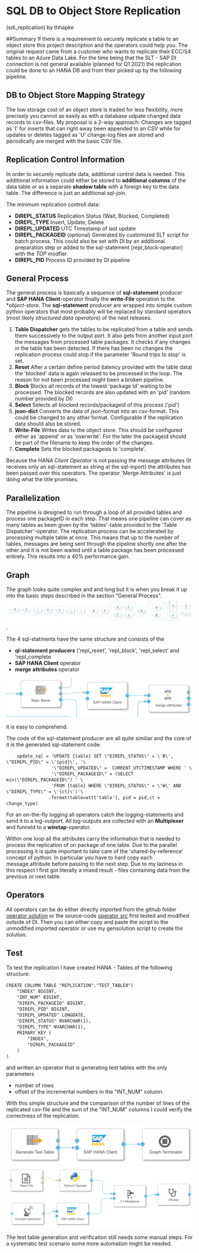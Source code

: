 # SQL DB to Object Store Replication
(sdi_replication) by thhapke

##Summary 
If there is a requirement to securely replicate a table to an object store this project description and the operators could help you. The original request came from a customer who wants to replicate their ECC/S4 tables to an Azure Data Lake. For the time being that the SLT - SAP DI connection is not general available (planned for Q1 2021) the replication could be done to an HANA DB and from their picked up by the following pipeline. 

## DB to Object Store Mapping Strategy
The low storage cost of an object store is traded for less flexibility, more precisely you cannot as easily as with a database udpate changed data records to csv-files. My proposal is a 2-way approach: Changes are tagged as 'I' for inserts that can right away been appended to an CSV while for updates or deletes tagged as 'U' change-log files are stored and periodically are merged with the basic CSV file. 

## Replication Control Information
In order to securely replicate data, additional control data is needed. This additional information could either be stored to **additional columns** of the data table or as a separate **shadow table** with a foreign key to the data table. The difference is just an additional sql-join. 

The minimum replication controll data:

* **DIREPL_STATUS** Replication Status (Wait, Blocked, Completed)
* **DIREPL_TYPE** Insert, Update, Delete
* **DIREPL_UPDATED** UTC Timestamp of last update
* **DIREPL_PACKAGEID** (optional) Generated by customized SLT script for batch process. This could also be set with DI by an additional preparation step or added to the sql-statement (repl_block-operator) with the *TOP* modfier. 
* **DIREPL_PID** Process ID provided by DI pipeline

## General Process

The general process is basically a sequence of **sql-statement** producer and **SAP HANA Client**-operator finally the **write-File** operation to the **object-store*. The **sql-statement** producer are wrapped into simple custom python operators that most probably will be replaced by standard operators (most likely *structured data operators*) of the next releases. 

1. **Table Dispatcher** gets the tables to be replicated from a table and sends them successively to the output port. It also gets from another input port the messages from processed table packages. It checks if any changes in the table has been detected. If there has been no changes the replication process could stop if the parameter 'Round trips to stop' is set. 
2. **Reset** After a certain define period (latency provided with the table data) the 'blocked' data is again released to be processed in the loop. The reason for not been processed might been a broken pipeline. 
2. **Block** Blocks all records of the lowest 'package Id' waiting to be processed. The blocked records are also updated with an 'pid' (random number provided by DI) 
3. **Select** Selects all blocked records/packageid of this process ('pid')
4. **json-dict** Converts the data of json-format into an csv-format. This could be changed to any other format. Configurable if the replication data should also be stored. 
5. **Write-File** Writes data to the object store. This should be configured either as 'append' or as 'overwrite'. For the later the packageid should be part of the filename to keep the order of the changes. 
5. **Complete** Sets the blocked packageids to 'complete'.

Because the *HANA Client Operator* is not passing the message attributes (It receives only an sql-statement as string at the sql-inport) the attributes has been passed over this operators. The operator 'Merge Attributes' is just doing what the title promises.


## Parallelization
The pipeline is designed to run through a loop of all provided tables and process one packageID in each step. That means one pipeline can cover as many tables as been given by the 'tables'-table provided to the 'Table Dispatcher'-operator. The replication process can be accelerated by processing multiple table at once. This means that up to the number of tables, messages are being sent through the pipeline shortly one after the other and it is not been waited until a table package has been processed entirely. This results into a 40% performance gain. 

## Graph
The graph looks quite complex and and long but it is when you break it up into the basic steps described in the section "General Process". 
![graph](./images/graph.png).

The 4 sql-statments have the same structure and consists of the

* **ql-statement producers** ('repl\_reset', 'repl\_block', 'repl\_select' and 'repl\_complete
* **SAP HANA Client** operator
* **merge attributes** operator

![sql-statement](./images/sql-statements.png)

it is easy to comprehend. 

The code of the sql-statement producer are all quite similiar and the core of it is the generated sql-statement code: 

```
    update_sql = 'UPDATE {table} SET \"DIREPL_STATUS\" = \'B\', \"DIREPL_PID\" = \'{pid}\', '\
                 '\"DIREPL_UPDATED\" =  CURRENT_UTCTIMESTAMP WHERE ' \
                 '\"DIREPL_PACKAGEID\" = (SELECT min(\"DIREPL_PACKAGEID\") ' \
                 'FROM {table} WHERE \"DIREPL_STATUS\" = \'W\' AND \"DIREPL_TYPE\" = \'{ct}\')'\
				.format(table=att['table'], pid = pid,ct = change_type)
```

For an on-the-fly logging all operators catch the logging-statements and send it to a log-outport. All log-outputs are collected with an **Multiplexer** and funneld to a **wiretap**-operator.

Within one loop all the attributes carry the information that is needed to process the replication of on package of one table. Due to the parallel processing it is quite important to take care of the 'shared-by-reference' concept of python. In particular you have to hard copy each message.attribute before passing to the next step. Due to my laziness in this respect I first got literally a mixed result - files containing data from the previous or next table. 

## Operators

All operators can be do either directly imported from the github folder [operator solution](./solution/operators/) or the source-code [operator src](./src/di_replication) first tested and modified outside of DI. Then you can either copy and paste the script to the unmodified imported operator or use my gensolution script to create the solution. 

## Test

To test the replication I have created HANA - Tables of the following structure: 

```
CREATE COLUMN TABLE "REPLICATION"."TEST_TABLE0"(
	"INDEX" BIGINT,
	"INT_NUM" BIGINT,
	"DIREPL_PACKAGEID" BIGINT,
	"DIREPL_PID" BIGINT,
	"DIREPL_UPDATED" LONGDATE,
	"DIREPL_STATUS" NVARCHAR(1),
	"DIREPL_TYPE" NVARCHAR(1),
	PRIMARY KEY (
		"INDEX",
		"DIREPL_PACKAGEID"
	)
)

```

and written an operator that is generating test tables with the only parameters

* number of rows
* offset of the incremental numbers in the "INT_NUM" column. 

With this simple structure and the comparison of the number of lines of the replicated csv-file and the sum of the "INT_NUM" columns I could verify the correctness of the replication. 

![gentable](./images/gentest-graph.png)
![gentable](./images/verification.png)

The test table generation and verification still needs some manual steps. For a systematic test scenario some more automation might be needed. 




  

                 



